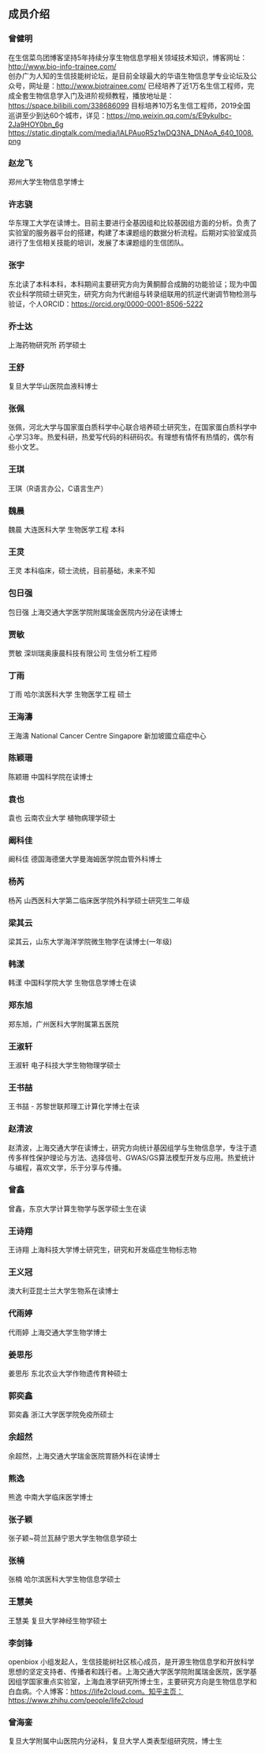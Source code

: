 ## 成员介绍  
### 曾健明  
在生信菜鸟团博客坚持5年持续分享生物信息学相关领域技术知识，博客网址：http://www.bio-info-trainee.com/  
创办广为人知的生信技能树论坛，是目前全球最大的华语生物信息学专业论坛及公众号，网址是：http://www.biotrainee.com/ 
已经培养了近1万名生信工程师，完成全套生物信息学入门及进阶视频教程，播放地址是：https://space.bilibili.com/338686099 
目标培养10万名生信工程师，2019全国巡讲至少到达60个城市，详见：https://mp.weixin.qq.com/s/E9ykuIbc-2Ja9HOY0bn_6g  
https://static.dingtalk.com/media/lALPAuoR5z1wDQ3NA_DNAoA_640_1008.png
### 赵龙飞  
郑州大学生物信息学博士  
### 许志骁  
华东理工大学在读博士。目前主要进行全基因组和比较基因组方面的分析。负责了实验室的服务器平台的搭建，构建了本课题组的数据分析流程。后期对实验室成员进行了生信相关技能的培训，发展了本课题组的生信团队。  
### 张宇  
东北读了本科本科，本科期间主要研究方向为黄酮醇合成酶的功能验证；现为中国农业科学院硕士研究生，研究方向为代谢组与转录组联用的抗逆代谢调节物检测与验证，个人ORCID：https://orcid.org/0000-0001-8506-5222  
### 乔士达  
上海药物研究所 药学硕士  
### 王舒  
复旦大学华山医院血液科博士  
### 张佩  
张佩，河北大学与国家蛋白质科学中心联合培养硕士研究生，在国家蛋白质科学中心学习3年。热爱科研，热爱写代码的科研码农。有理想有情怀有热情的，偶尔有些小文艺。  
### 王琪  
王琪（R语言办公，C语言生产）  
### 魏晨  
魏晨 大连医科大学 生物医学工程 本科  
### 王灵  
王灵 本科临床，硕士流统，目前基础，未来不知  
### 包日强  
包日强 上海交通大学医学院附属瑞金医院内分泌在读博士  
### 贾敏  
贾敏 深圳瑞奥康晨科技有限公司 生信分析工程师  
### 丁雨  
丁雨 哈尔滨医科大学 生物医学工程 硕士  
### 王海濤  
王海濤 National Cancer Centre Singapore 新加坡國立癌症中心  
### 陈颖珊  
陈颖珊 中国科学院在读博士  
### 袁也  
袁也  云南农业大学   植物病理学硕士  
### 阚科佳  
阚科佳 德国海德堡大学曼海姆医学院血管外科博士  
### 杨芮  
杨芮 山西医科大学第二临床医学院外科学硕士研究生二年级  
### 梁其云  
梁其云，山东大学海洋学院微生物学在读博士(一年级)  
### 韩漾  
韩漾 中国科学院大学 生物信息学博士在读  
### 郑东旭  
郑东旭，广州医科大学附属第五医院  
### 王淑轩  
王淑轩 电子科技大学生物物理学硕士  
### 王书喆  
王书喆 - 苏黎世联邦理工计算化学博士在读  
### 赵清波  
赵清波，上海交通大学在读博士，研究方向统计基因组学与生物信息学，专注于遗传多样性保护理论与方法、选择信号、GWAS/GS算法模型开发与应用。热爱统计与编程，喜欢文学，乐于分享与传播。  
### 曾鑫  
曾鑫，东京大学计算生物学与医学硕士生在读  
### 王诗翔  
王诗翔 上海科技大学博士研究生，研究和开发癌症生物标志物  
### 王义冠  
澳大利亚昆士兰大学生物系在读博士  
### 代雨婷  
代雨婷 上海交通大学生物学博士  
### 姜思彤  
姜思彤   东北农业大学作物遗传育种硕士  
### 郭奕鑫  
郭奕鑫 浙江大学医学院免疫所硕士  
### 余超然  
余超然，上海交通大学瑞金医院胃肠外科在读博士  
### 熊逸  
熊逸 中南大学临床医学博士  
### 张子颖  
张子颖~荷兰瓦赫宁恩大学生物信息学硕士  
### 张楠  
张楠 哈尔滨医科大学生物信息学硕士  
### 王慧美  
王慧美 复旦大学神经生物学硕士  
### 李剑锋  
openbiox 小组发起人，生信技能树社区核心成员，是开源生物信息学和开放科学思想的坚定支持者、传播者和践行者。上海交通大学医学院附属瑞金医院，医学基因组学国家重点实验室，上海血液学研究所博士生，主要研究方向是生物信息学和白血病。个人博客：https://life2cloud.com。知乎主页：https://www.zhihu.com/people/life2cloud  
### 曾海銮  
复旦大学附属中山医院内分泌科，复旦大学人类表型组研究院，博士生  


